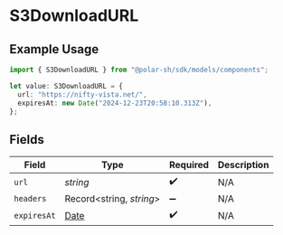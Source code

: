 # S3DownloadURL

## Example Usage

```typescript
import { S3DownloadURL } from "@polar-sh/sdk/models/components";

let value: S3DownloadURL = {
  url: "https://nifty-vista.net/",
  expiresAt: new Date("2024-12-23T20:58:10.313Z"),
};
```

## Fields

| Field                                                                                         | Type                                                                                          | Required                                                                                      | Description                                                                                   |
| --------------------------------------------------------------------------------------------- | --------------------------------------------------------------------------------------------- | --------------------------------------------------------------------------------------------- | --------------------------------------------------------------------------------------------- |
| `url`                                                                                         | *string*                                                                                      | :heavy_check_mark:                                                                            | N/A                                                                                           |
| `headers`                                                                                     | Record<string, *string*>                                                                      | :heavy_minus_sign:                                                                            | N/A                                                                                           |
| `expiresAt`                                                                                   | [Date](https://developer.mozilla.org/en-US/docs/Web/JavaScript/Reference/Global_Objects/Date) | :heavy_check_mark:                                                                            | N/A                                                                                           |
